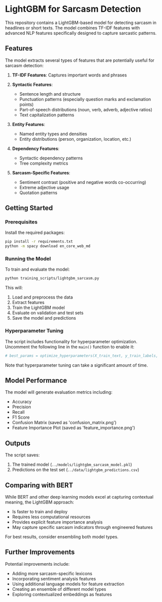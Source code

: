 # LightGBM for Sarcasm Detection

This repository contains a LightGBM-based model for detecting sarcasm in headlines or short texts. The model combines TF-IDF features with advanced NLP features specifically designed to capture sarcastic patterns.

## Features

The model extracts several types of features that are potentially useful for sarcasm detection:

1. **TF-IDF Features**: Captures important words and phrases
2. **Syntactic Features**: 
   - Sentence length and structure
   - Punctuation patterns (especially question marks and exclamation points)
   - Part-of-speech distributions (noun, verb, adverb, adjective ratios)
   - Text capitalization patterns

3. **Entity Features**:
   - Named entity types and densities
   - Entity distributions (person, organization, location, etc.)

4. **Dependency Features**:
   - Syntactic dependency patterns
   - Tree complexity metrics

5. **Sarcasm-Specific Features**:
   - Sentiment contrast (positive and negative words co-occurring)
   - Extreme adjective usage
   - Quotation patterns

## Getting Started

### Prerequisites

Install the required packages:

```bash
pip install -r requirements.txt
python -m spacy download en_core_web_md
```

### Running the Model

To train and evaluate the model:

```bash
python training_scripts/lightgbm_sarcasm.py
```

This will:
1. Load and preprocess the data
2. Extract features 
3. Train the LightGBM model
4. Evaluate on validation and test sets
5. Save the model and predictions

### Hyperparameter Tuning

The script includes functionality for hyperparameter optimization. Uncomment the following line in the `main()` function to enable it:

```python
# best_params = optimize_hyperparameters(X_train_text, y_train_labels, X_val_text, y_val_labels)
```

Note that hyperparameter tuning can take a significant amount of time.

## Model Performance

The model will generate evaluation metrics including:
- Accuracy
- Precision
- Recall
- F1 Score
- Confusion Matrix (saved as 'confusion_matrix.png')
- Feature Importance Plot (saved as 'feature_importance.png')

## Outputs

The script saves:
1. The trained model (`../models/lightgbm_sarcasm_model.pkl`)
2. Predictions on the test set (`../data/lightgbm_predictions.csv`)

## Comparing with BERT

While BERT and other deep learning models excel at capturing contextual meaning, the LightGBM approach:
- Is faster to train and deploy
- Requires less computational resources
- Provides explicit feature importance analysis
- May capture specific sarcasm indicators through engineered features

For best results, consider ensembling both model types.

## Further Improvements

Potential improvements include:
- Adding more sarcasm-specific lexicons
- Incorporating sentiment analysis features
- Using additional language models for feature extraction
- Creating an ensemble of different model types
- Exploring contextualized embeddings as features 